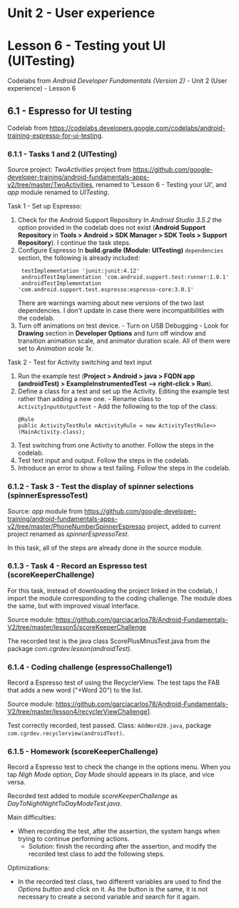 # Unit 2 - User experience

# Lesson 6 - Testing yout UI (UITesting)

Codelabs from *Android Developer Fundamentals (Version 2)* - Unit 2 (User experience) - Lesson 6

## 6.1 - Espresso for UI testing

Codelab from https://codelabs.developers.google.com/codelabs/android-training-espresso-for-ui-testing.

### 6.1.1 - Tasks 1 and 2 (UITesting)

Source project: *TwoActivities* project from https://github.com/google-developer-training/android-fundamentals-apps-v2/tree/master/TwoActivities, renamed to 'Lesson 6 - Testing your UI', and *app* module renamed to *UITesting*.

Task 1 - Set up Espresso:
  1. Check for the Android Support Repository
    In *Android Studio 3.5.2* the option provided in the codelab does not exist (**Android Support Repository** in **Tools > Android > SDK Manager > SDK Tools > Support Repository**).
    I continue the task steps.
  2. Configure Espresso
    In **build.gradle (Module: UITesting)** `dependencies` section, the following is already included:
      ```
       testImplementation 'junit:junit:4.12'
       androidTestImplementation 'com.android.support.test:runner:1.0.1'
       androidTestImplementation 'com.android.support.test.espresso:espresso-core:3.0.1'
       ```
     There are warnings warning about new versions of the two last dependencies. I don't update in case there were incompatibilities with the codelab.
   3. Turn off animations on test device.
     - Turn on USB Debugging
     - Look for **Drawing** section in **Developer Options** and turn off window and transition animation scale, and animator duration scale.
       All of them were set to *Animation scale 1x*.
       
Task 2 - Test for Activity switching and text input
  1. Run the example test (**Project > Android > java > FQDN app (androidTest) > ExampleInstrumentedTest --> right-click > Run**).
  2. Define a class for a test and set up the Activity. Editing the example test rather than adding a new one.
    - Rename class to `ActivityInputOutputTest`
    - Add the following to the top of the class:
      ```
      @Rule
      public ActivityTestRule mActivityRule = new ActivityTestRule<>(MainActivity.class);
      ```
   3. Test switching from one Activity to another. Follow the steps in the codelab.
   4. Test text input and output. Follow the steps in the codelab.
   5. Introduce an error to show a test failing. Follow the steps in the codelab.
   
### 6.1.2 - Task 3 - Test the display of spinner selections (spinnerEspressoTest)

Source: *app* module from https://github.com/google-developer-training/android-fundamentals-apps-v2/tree/master/PhoneNumberSpinnerEspresso project, added to current project renamed as *spinnerEspressoTest*.
   
In this task, all of the steps are already done in the source module.

### 6.1.3 - Task 4 - Record an Espresso test (scoreKeeperChallenge)

For this task, instead of downloading the project linked in the codelab, I import the module corresponding to the coding challenge. The module does the same, but with improved visual interface.

Source module: https://github.com/garciacarlos78/Android-Fundamentals-V2/tree/master/lesson5/scoreKeeperChallenge

The recorded test is the java class ScorePlusMinusTest.java from the package *com.cgrdev.lesson(androidTest)*.

### 6.1.4 - Coding challenge (espressoChallenge1)

Record a Espresso test of using the RecyclerView. The test taps the FAB that adds a new word ("+Word 20") to the list.

Source module: https://github.com/garciacarlos78/Android-Fundamentals-V2/tree/master/lesson4/recyclerViewChallenge1.

Test correctly recorded, test passed.
Class: `AddWord20.java`, package `com.cgrdev.recyclerview(androidTest)`.

### 6.1.5 - Homework (scoreKeeperChallenge)

Record a Espresso test to check the change in the options menu. When you tap *Nigh Mode* option, *Day Mode* should appears in its place, and vice versa.

Recorded test added to module *scoreKeeperChallenge* as *DayToNightNightToDayModeTest.java*.

Main difficulties:
  - When recording the test, after the assertion, the system hangs when trying to continue performing actions.
    - Solution: finish the recording after the assertion, and modify the recorded test class to add the following steps.

Optimizations:
  - In the recorded test class, two different variables are used to find the *Options button* and click on it. As the button is the same, it is not necessary to create a second variable and search for it again.
    
